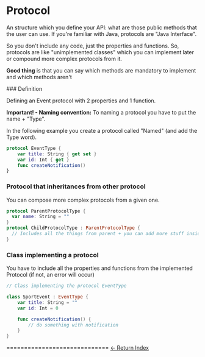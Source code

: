 # Protocol

An structure which you define your API: what are those public methods that the user can use. If you're familiar with Java, protocols are "Java Interface".

So you don't include any code, just the properties and functions. So, protocols are like "unimplemented classes" which you can implement later or compound more complex protocols from it.

**Good thing** is that you can say which methods are mandatory to implement and which methods aren't

### Definition

Defining an Event protocol with 2 properties and 1 function.

**Important! - Naming convention:** To naming a protocol you have to put the name + "Type".

In the following example you create a protocol called "Named" (and add the Type word).

```Swift
protocol EventType {
    var title: String { get set }
    var id: Int { get }
    func createNotification()
}
```

### Protocol that inheritances from other protocol

You can compose more complex protocols from a given one.

```Swift
protocol ParentProtocolType {
  var name: String = ""
}
protocol ChildProtocolType : ParentProtocolType {
  // Includes all the things from parent + you can add more stuff inside it
}
```

### Class implementing a protocol

You have to include all the properties and functions from the implemented Protocol (if not, an error will occur)

```Swift
// Class implementing the protocol EventType

class SportEvent : EventType {
    var title: String = ""
    var id: Int = 0

    func createNotification() {
        // do something with notification
    }
}
```


=============================
[<- Return Index](/README.md)
